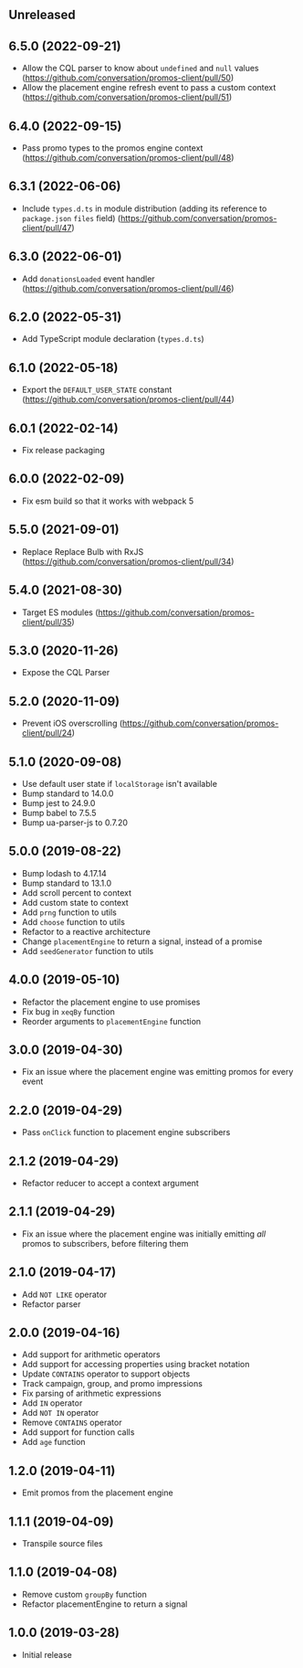 ## Unreleased

## 6.5.0 (2022-09-21)

* Allow the CQL parser to know about `undefined` and `null` values (https://github.com/conversation/promos-client/pull/50)
* Allow the placement engine refresh event to pass a custom context (https://github.com/conversation/promos-client/pull/51)

## 6.4.0 (2022-09-15)

* Pass promo types to the promos engine context (https://github.com/conversation/promos-client/pull/48)

## 6.3.1 (2022-06-06)

* Include `types.d.ts` in module distribution (adding its reference to `package.json` `files` field) (https://github.com/conversation/promos-client/pull/47)

## 6.3.0 (2022-06-01)

* Add `donationsLoaded` event handler (https://github.com/conversation/promos-client/pull/46)

## 6.2.0 (2022-05-31)

* Add TypeScript module declaration (`types.d.ts`)

## 6.1.0 (2022-05-18)

* Export the `DEFAULT_USER_STATE` constant (https://github.com/conversation/promos-client/pull/44)

## 6.0.1 (2022-02-14)

* Fix release packaging

## 6.0.0 (2022-02-09)

* Fix esm build so that it works with webpack 5

## 5.5.0 (2021-09-01)

* Replace Replace Bulb with RxJS (https://github.com/conversation/promos-client/pull/34)

## 5.4.0 (2021-08-30)

* Target ES modules (https://github.com/conversation/promos-client/pull/35)

## 5.3.0 (2020-11-26)

* Expose the CQL Parser

## 5.2.0 (2020-11-09)

* Prevent iOS overscrolling (https://github.com/conversation/promos-client/pull/24)

## 5.1.0 (2020-09-08)

* Use default user state if `localStorage` isn't available
* Bump standard to 14.0.0
* Bump jest to 24.9.0
* Bump babel to 7.5.5
* Bump ua-parser-js to 0.7.20

## 5.0.0 (2019-08-22)

* Bump lodash to 4.17.14
* Bump standard to 13.1.0
* Add scroll percent to context
* Add custom state to context
* Add `prng` function to utils
* Add `choose` function to utils
* Refactor to a reactive architecture
* Change `placementEngine` to return a signal, instead of a promise
* Add `seedGenerator` function to utils

## 4.0.0 (2019-05-10)

* Refactor the placement engine to use promises
* Fix bug in `xeqBy` function
* Reorder arguments to `placementEngine` function

## 3.0.0 (2019-04-30)

* Fix an issue where the placement engine was emitting promos for every event

## 2.2.0 (2019-04-29)

* Pass `onClick` function to placement engine subscribers

## 2.1.2 (2019-04-29)

* Refactor reducer to accept a context argument

## 2.1.1 (2019-04-29)

* Fix an issue where the placement engine was initially emitting _all_ promos to subscribers, before filtering them

## 2.1.0 (2019-04-17)

* Add `NOT LIKE` operator
* Refactor parser

## 2.0.0 (2019-04-16)

* Add support for arithmetic operators
* Add support for accessing properties using bracket notation
* Update `CONTAINS` operator to support objects
* Track campaign, group, and promo impressions
* Fix parsing of arithmetic expressions
* Add `IN` operator
* Add `NOT IN` operator
* Remove `CONTAINS` operator
* Add support for function calls
* Add `age` function

## 1.2.0 (2019-04-11)

* Emit promos from the placement engine

## 1.1.1 (2019-04-09)

* Transpile source files

## 1.1.0 (2019-04-08)

* Remove custom `groupBy` function
* Refactor placementEngine to return a signal

## 1.0.0 (2019-03-28)

* Initial release
